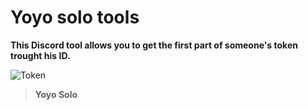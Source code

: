 # Yoyo solo tools

**This Discord tool allows you to get the first part of someone's token trought his ID.**

![Token](https://cdn.discordapp.com/attachments/1123727535465832540/1134297670425518181/image.png)
> **Yoyo Solo**

